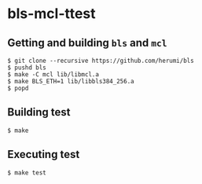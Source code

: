 # bls-mcl-ttest

## Getting and building `bls` and `mcl`
```
$ git clone --recursive https://github.com/herumi/bls
$ pushd bls
$ make -C mcl lib/libmcl.a
$ make BLS_ETH=1 lib/libbls384_256.a
$ popd
``` 

## Building test
```
$ make
```

## Executing test
```
$ make test
```
